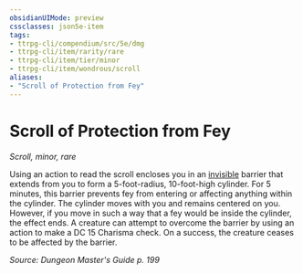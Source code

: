 ```yaml
---
obsidianUIMode: preview
cssclasses: json5e-item
tags:
- ttrpg-cli/compendium/src/5e/dmg
- ttrpg-cli/item/rarity/rare
- ttrpg-cli/item/tier/minor
- ttrpg-cli/item/wondrous/scroll
aliases: 
- "Scroll of Protection from Fey"
---
```

# Scroll of Protection from Fey
*Scroll, minor, rare*  



Using an action to read the scroll encloses you in an [invisible](/3-Mechanics/CLI/Rules/conditions.md#Invisible) barrier that extends from you to form a 5-foot-radius, 10-foot-high cylinder. For 5 minutes, this barrier prevents fey from entering or affecting anything within the cylinder. The cylinder moves with you and remains centered on you. However, if you move in such a way that a fey would be inside the cylinder, the effect ends. A creature can attempt to overcome the barrier by using an action to make a DC 15 Charisma check. On a success, the creature ceases to be affected by the barrier.

*Source: Dungeon Master's Guide p. 199*